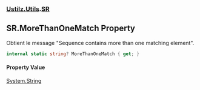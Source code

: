 ### [Ustilz.Utils](Ustilz.Utils.md 'Ustilz.Utils').[SR](Ustilz.Utils.SR.md 'Ustilz.Utils.SR')

## SR.MoreThanOneMatch Property

Obtient le message "Sequence contains more than one matching element".

```csharp
internal static string? MoreThanOneMatch { get; }
```

#### Property Value
[System.String](https://docs.microsoft.com/en-us/dotnet/api/System.String 'System.String')